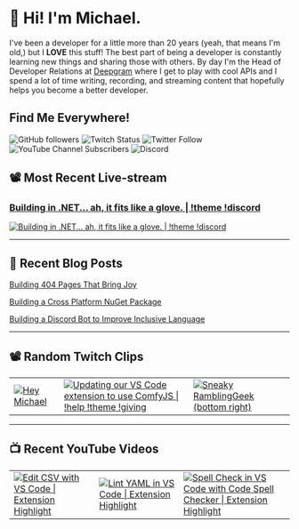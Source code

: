 # 👋 Hi! I'm Michael.

I've been a developer for a little more than 20 years (yeah, that means I'm old,)
but I **LOVE** this stuff! The best part of being a developer is constantly
learning new things and sharing those with others. By day I'm the Head of
Developer Relations at [Deepgram](https://deepgram.com) where I get to play with
cool APIs and I spend a lot of time writing, recording, and streaming content
that hopefully helps you become a better developer.

## Find Me Everywhere!

![GitHub followers](https://img.shields.io/github/followers/michaeljolley?style=social) ![Twitch Status](https://img.shields.io/twitch/status/baldbeardedbuilder?style=social) ![Twitter Follow](https://img.shields.io/twitter/follow/baldbeardbuild?style=social) ![YouTube Channel Subscribers](https://img.shields.io/youtube/channel/subscribers/UCn2FoDbv_veJB_UbrF93_jw?style=social) ![Discord](https://img.shields.io/discord/565665509350178827)

## 📽️ Most Recent Live-stream

<a href="https://www.twitch.tv/videos/1460930527" target="_blank">
  <h3>Building in .NET... ah, it fits like a glove. | !theme !discord</h3>
  <img src="https://static-cdn.jtvnw.net/cf_vods/d1m7jfoe9zdc1j/6eff234c07f44101d2d4_baldbeardedbuilder_39669970713_1650387622//thumb/thumb0-480x272.jpg" alt="Building in .NET... ah, it fits like a glove. | !theme !discord"/>
</a>

---


## 📝 Recent Blog Posts

[Building 404 Pages That Bring Joy](https://baldbeardedbuilder.com/blog/building-404-pages-that-bring-joy/)

[Building a Cross Platform NuGet Package](https://baldbeardedbuilder.com/blog/cross-platform-nuget-dotnet/)

[Building a Discord Bot to Improve Inclusive Language](https://baldbeardedbuilder.com/blog/building-a-discord-bot-to-improve-inclusive-language/)


---

## 📽️ Random Twitch Clips

<table>
  <tr>
    <td>
      <a href="https://clips.twitch.tv/FineElegantBorkMau5" target="_blank">
        <img src="https://clips-media-assets2.twitch.tv/AT-cm%7C927077644-preview-480x272.jpg" alt="Hey Michael"/>
      </a>
    </td>
    <td>
      <a href="https://clips.twitch.tv/TangibleKathishFriesRuleFive" target="_blank">
        <img src="https://clips-media-assets2.twitch.tv/39055908992-offset-11768-preview-480x272.jpg" alt="Updating our VS Code extension to use ComfyJS  |  !help !theme !giving"/>
      </a>
    </td>
    <td>
      <a href="https://clips.twitch.tv/ZealousMotionlessMageVoHiYo" target="_blank">
        <img src="https://clips-media-assets2.twitch.tv/AT-cm%7C858708684-preview-480x272.jpg" alt="Sneaky RamblingGeek (bottom right)"/>
      </a>
    </td>
  </tr>
</table>

---

## 📺 Recent YouTube Videos

<table>
  <tr>
    <td>
      <a href="https://www.youtube.com/watch?v=9nXXWOHjU24" target="_blank">
        <img style="align=center" src="https://i2.ytimg.com/vi/9nXXWOHjU24/mqdefault.jpg" alt="Edit CSV with VS Code | Extension Highlight"/>
      </a>
    </td>
    <td>
      <a href="https://www.youtube.com/watch?v=OjkbonKOzec" target="_blank">
        <img style="align=center" src="https://i2.ytimg.com/vi/OjkbonKOzec/mqdefault.jpg" alt="Lint YAML in VS Code | Extension Highlight"/>
      </a>
    </td>
    <td>
      <a href="https://www.youtube.com/watch?v=ZxNnOjWetH4" target="_blank">
        <img style="align=center" src="https://i2.ytimg.com/vi/ZxNnOjWetH4/mqdefault.jpg" alt="Spell Check in VS Code with Code Spell Checker | Extension Highlight"/>
      </a>
    </td>
  </tr>
</table>
